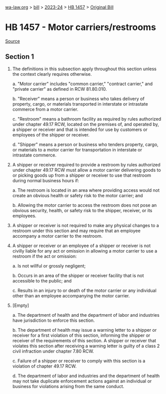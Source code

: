 [wa-law.org](/) > [bill](/bill/) > [2023-24](/bill/2023-24/) > [HB 1457](/bill/2023-24/hb/1457/) > [Original Bill](/bill/2023-24/hb/1457/1/)

# HB 1457 - Motor carriers/restrooms

[Source](http://lawfilesext.leg.wa.gov/biennium/2023-24/Pdf/Bills/House%20Bills/1457.pdf)

## Section 1
1. The definitions in this subsection apply throughout this section unless the context clearly requires otherwise.

    a. "Motor carrier" includes "common carrier," "contract carrier," and "private carrier" as defined in RCW 81.80.010.

    b. "Receiver" means a person or business who takes delivery of property, cargo, or materials transported in interstate or intrastate commerce from a motor carrier.

    c. "Restroom" means a bathroom facility as required by rules authorized under chapter 49.17 RCW, located on the premises of, and operated by, a shipper or receiver and that is intended for use by customers or employees of the shipper or receiver.

    d. "Shipper" means a person or business who tenders property, cargo, or materials to a motor carrier for transportation in interstate or intrastate commerce.

2. A shipper or receiver required to provide a restroom by rules authorized under chapter 49.17 RCW must allow a motor carrier delivering goods to or picking goods up from a shipper or receiver to use that restroom during normal business hours if:

    a. The restroom is located in an area where providing access would not create an obvious health or safety risk to the motor carrier; and

    b. Allowing the motor carrier to access the restroom does not pose an obvious security, health, or safety risk to the shipper, receiver, or its employees.

3. A shipper or receiver is not required to make any physical changes to a restroom under this section and may require that an employee accompany a motor carrier to the restroom.

4. A shipper or receiver or an employee of a shipper or receiver is not civilly liable for any act or omission in allowing a motor carrier to use a restroom if the act or omission:

    a. Is not willful or grossly negligent;

    b. Occurs in an area of the shipper or receiver facility that is not accessible to the public; and

    c. Results in an injury to or death of the motor carrier or any individual other than an employee accompanying the motor carrier.

5. [Empty]

    a. The department of health and the department of labor and industries have jurisdiction to enforce this section.

    b. The department of health may issue a warning letter to a shipper or receiver for a first violation of this section, informing the shipper or receiver of the requirements of this section. A shipper or receiver that violates this section after receiving a warning letter is guilty of a class 2 civil infraction under chapter 7.80 RCW.

    c. Failure of a shipper or receiver to comply with this section is a violation of chapter 49.17 RCW.

    d. The department of labor and industries and the department of health may not take duplicate enforcement actions against an individual or business for violations arising from the same conduct.
